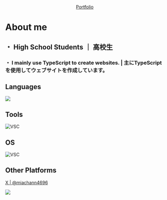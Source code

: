 <div align="center">
<a href="https://mia4696.org">
    Portfolio
</a>
</div>


# About me

## ・ High School Students ｜ 高校生
### ・ I mainly use TypeScript to create websites. | 主にTypeScriptを使用してウェブサイトを作成しています。

## Languages 
<img src="https://skillicons.dev/icons?i=
javascript,
typescript,
html,
css,
nodejs,
nextjs,
python,
" />

## Tools
<img alt="VSC" src="https://skillicons.dev/icons?i=
vscode,
webstorm,
pycharm,
cloudflare
" />

## OS
<img alt="VSC" src="https://skillicons.dev/icons?i=
windows,
ubuntu
">

## Other Platforms

<a href="https://x.com/miachann4696">X | @miachann4696</a>
<img alt="Discord" src="https://discord.c99.nl/widget/theme-1/1286548214883029074.png" hidden />

<img src="
https://spotify-github-profile.kittinanx.com/api/view?
uid=vtxokzslh2z2hvd234k0p4rty
&cover_image=true
&theme=novatorem
&show_offline=false  
&background_color=121212
&interchange=false
&bar_color=cbe7ca
&bar_color_cover=false
">
